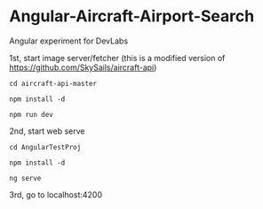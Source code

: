 # Angular-Aircraft-Airport-Search
Angular experiment for DevLabs

1st, start image server/fetcher
(this is a modified version of https://github.com/SkySails/aircraft-api)

`cd aircraft-api-master`

`npm install -d`

`npm run dev`

2nd, start web serve

`cd AngularTestProj`

`npm install -d`

`ng serve`

3rd, go to localhost:4200
